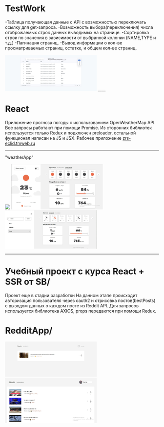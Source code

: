 # TestWork
-Таблица получающая данные с API с возможностью переключать ссылку для get-запроса.
-Возможность выбора(переключения) числа отоброжаемых строк данных выводимых на странице.
-Сортировка строк по значения в зависимости от выбранной колонки (NAME,TYPE и т.д.)
-Пагинация страниц.
-Вывод информации о кол-ве просматриваемых страниц, остатке, и общем кол-ве страниц.

<img style="width:300px;" src="https://github.com/ZhadanovRoman/ReactJS/blob/masterReact/react-img/testTable.jpg">
____

# React

Приложение прогноза погоды с использованием OpenWeatherMap API. Все запросы работают при помощи Promise. Из сторонних библиотек используется только Redux и подключен preloader, остальной функционал написан на JS и JSX. Рабочее приложение <a href="https://zrs-eclid.tmweb.ru/">zrs-eclid.tmweb.ru</a>

_____

"weatherApp"

<img style="width:300px;" src="https://github.com/ZhadanovRoman/ReactJS/blob/masterReact/react-img/1.bmp"> <img style="width:300px;" src="https://github.com/ZhadanovRoman/ReactJS/blob/masterReact/react-img/3.jpg">
<img style="width:300px;" src="https://github.com/ZhadanovRoman/ReactJS/blob/masterReact/react-img/7.jpg">


_____

# Учебный проект с курса React + SSR от SB/ 
Проект еще в стадии разработки
Hа данном этапе происходит авторизация пользователя через oauth2 и отрисовка постов(bestPosts) с выводом данных о каждом посте из Reddit API. Для запросов используется библиотека AXIOS,
props передаются при помощи Redux.

# RedditApp/

<img style="width:300px;" src="https://github.com/ZhadanovRoman/ReactJS/blob/masterReact/react-img/reddi1.jpg">  <img style="width:300px;" src="https://github.com/ZhadanovRoman/ReactJS/blob/masterReact/react-img/1.jpg">




